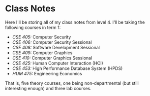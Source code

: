 # Class Notes

Here I'll be storing all of my class notes from level 4. I'll
be taking the following courses in term 1:

- _CSE 405:_ Computer Security
- _CSE 406:_ Computer Security Sessional
- _CSE 408:_ Software Development Sessional
- _CSE 409:_ Computer Graphics
- _CSE 410:_ Computer Graphics Sessional
- _CSE 425:_ Human Computer Interaction (HCI)
- _CSE 453:_ High Performance Database System (HPDS)
- _HUM 475:_ Engineering Economics

That is, five theory courses, one being non-departmental (but still
interesting enough) and three lab courses.
